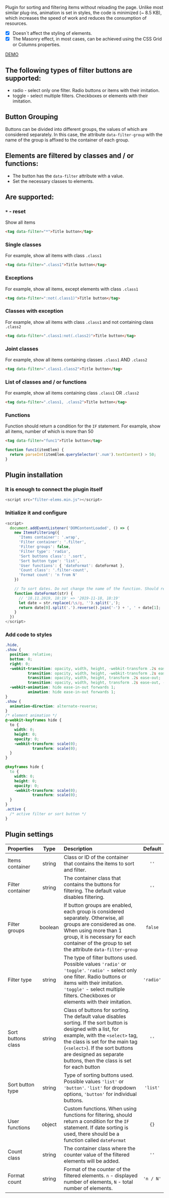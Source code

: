 Plugin for sorting and filtering items without reloading the page. Unlike most similar plug-ins, animation is set in styles, the code is minimized (~ 8.5 KB), which increases the speed of work and reduces the consumption of resources.

- [x] Doesn`t affect the styling of elements.
- [x] The Masonry effect, in most cases, can be achieved using the CSS Grid or Columns properties.

[DEMO](https://aleksimagner.github.io/w/Demo/filterElems/index.html "view code example")

## The following types of filter buttons are supported:
* radio - select only one filter. Radio buttons or items with their imitation.
* toggle - select multiple filters. Checkboxes or elements with their imitation.

## Button Grouping
Buttons can be divided into different groups, the values ​​of which are considered separately. In this case, the attribute `data-filter-group` with the name of the group is affixed to the container of each group.

## Elements are filtered by classes and / or functions:
* The button has the `data-filter` attribute with a value.
* Set the necessary classes to elements.

## Are supported:
### `*` - reset
Show all items
```html
<tag data-filter="*">Title button</tag>
```

### Single classes
For example, show all items with class `.class1`
```html
<tag data-filter=".class1">Title button</tag>
```

### Exceptions
For example, show all items, except elements with class `.class1`
```html
<tag data-filter=":not(.class1)">Title button</tag>
```

### Classes with exception
For example, show all items with class `.class1` and not containing class `.class2`
```html
<tag data-filter=".class1:not(.class2)">Title button</tag>
```

### Joint classes
For example, show all items containing classes `.class1` AND `.class2`
```html
<tag data-filter=".class1.class2">Title button</tag>
```

### List of classes and / or functions
For example, show all items containing class `.class1` OR `.class2`
```html
<tag data-filter=".class1, .class2">Title button</tag>
```

### Functions
Function should return a condition for the `IF` statement.
For example, show all items, number of which is more than 50
```html
<tag data-filter="func1">Title button</tag>
```

```js
function func1(itemElem) {
  return parseInt(itemElem.querySelector('.num').textContent) > 50;
}
```

## Plugin installation
### It is enough to connect the plugin itself
```js
<script src="filter-elems.min.js"></script>
```

### Initialize it and configure
```js
<script>
  document.addEventListener('DOMContentLoaded', () => {
    new ItemsFiltering({
      'Items container': '.wrap',
      'Filter container': '.filter',
      'Filter groups': false,
      'Filter type': 'radio',
      'Sort buttons class': '.sort',
      'Sort button type': 'list',
      'User functions': { 'dateFormat': dateFormat },
      'Count class': '.filter-count',
      'Format count': 'n from N'
    })

    // To sort dates. Do not change the name of the function. Should return a string in the format 'YYYY-MM-DD, HH:MM' or 'YYYY-MM-DD'
    function dateFormat(str) {
      // '18.11.2019, 18:19' => '2019-11-18, 18:19'
      let date = str.replace(/\s/g, '').split(',');
      return date[0].split('.').reverse().join('-') + ', ' + date[1];
    }
  })
</script>
```

### Add code to styles
```css
.hide,
.show {
  position: relative;
  bottom: 0;
  right: 0;
  -webkit-transition: opacity, width, height, -webkit-transform .2s ease-out;
          transition: opacity, width, height, -webkit-transform .2s ease-out;
          transition: opacity, width, height, transform .2s ease-out;
          transition: opacity, width, height, transform .2s ease-out, -webkit-transform .2s ease-out;
  -webkit-animation: hide ease-in-out forwards 1;
          animation: hide ease-in-out forwards 1;
}
.show {
  animation-direction: alternate-reverse;
}
/* element animation */
@-webkit-keyframes hide {
  to {
    width: 0;
    height: 0;
    opacity: 0;
    -webkit-transform: scale(0);
            transform: scale(0);
  }
}

@keyframes hide {
  to {
    width: 0;
    height: 0;
    opacity: 0;
    -webkit-transform: scale(0);
            transform: scale(0);
  }
}
.active {
  /* active filter or sort button */
}
```

## Plugin settings
| Properties           | Type    | Description                                                                                          | Default   |
| :---                 | :---:   | :---                                                                                                 | :---:     |
| Items container    | string  | Class or ID of the container that contains the items to sort and filter.                             | `''`      |
| Filter container   | string  | The container class that contains the buttons for filtering. The default value disables filtering.   | `''`      |
| Filter groups      | boolean |  If button groups are enabled, each group is considered separately. Otherwise, all groups are considered as one. When using more than 1 group, it is necessary for each container of the group to set the attribute `data-filter-group`                  | `false`   |
| Filter type        | string  | The type of filter buttons used. Possible values `'radio'` or `'toggle'`. `'radio'` - select only one filter. Radio buttons or items with their imitation. `'toggle'` - select multiple filters. Checkboxes or elements with their imitation.         | `'radio'` |
| Sort buttons class | string  | Class of buttons for sorting. The default value disables sorting. If the sort button is designed with a list, for example, with the `<select>` tag, the class is set for the main tag (`<select>`). If the sort buttons are designed as separate buttons, then the class is set for each button                                                                                                            | `''`      |
| Sort button type   | string  | Type of sorting buttons used. Possible values `'list'` or `'button'`. `'list'` for dropdown options, `'button'` for individual buttons.                                                                                                                 | `'list'`  |
| User functions     | object  | Custom functions. When using functions for filtering, should return a condition for the `IF` statement. If date sorting is used, there should be a function called `dateFormat`                                                                         | `{}`      |
| Count class        | string  | The container class where the counter value of the filtered elements will be added.                    | `''`          |
| Format count       | string  | Format of the counter of the filtered elements. `n` - displayed number of elements, `N` - total number of elements.                                                                                                                               | `'n / N'` |
